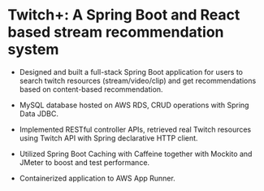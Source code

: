 # Twitch+: A Spring Boot and React based stream recommendation system

- Designed and built a full-stack Spring Boot application for users to search twitch resources (stream/video/clip) and get recommendations based on content-based recommendation.

- MySQL database hosted on AWS RDS, CRUD operations with Spring Data JDBC.

- Implemented RESTful controller APIs, retrieved real Twitch resources using Twitch API with Spring declarative HTTP client.

- Utilized Spring Boot Caching with Caffeine together with Mockito and JMeter to boost and test performance.

- Containerized application to AWS App Runner.

